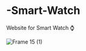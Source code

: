 # -Smart-Watch
Website for Smart Watch ⌚

![Frame 15 (1)](https://github.com/user-attachments/assets/b0378ab0-afa7-4ca3-9ee8-a9163e738ed7)

